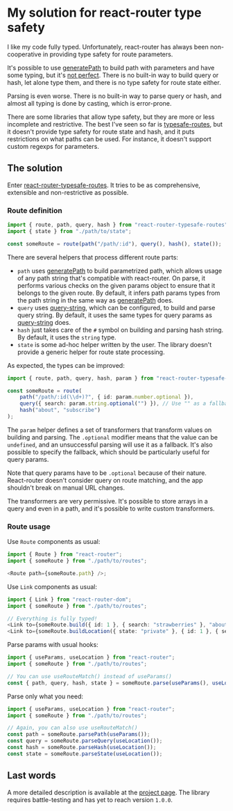 # My solution for react-router type safety

I like my code fully typed. Unfortunately, react-router has always been non-cooperative in providing type safety for route parameters.

It's possible to use [generatePath](https://reactrouter.com/web/api/generatePath) to build path with parameters and have some typing, but it's [not perfect](https://github.com/DefinitelyTyped/DefinitelyTyped/issues/52914). There is no built-in way to build query or hash, let alone type them, and there is no type safety for route state either.

Parsing is even worse. There is no built-in way to parse query or hash, and almost all typing is done by casting, which is error-prone.

There are some libraries that allow type safety, but they are more or less incomplete and restrictive. The best I've seen so far is [typesafe-routes](https://www.npmjs.com/package/typesafe-routes), but it doesn't provide type safety for route state and hash, and it puts restrictions on what paths can be used. For instance, it doesn't support custom regexps for parameters.

## The solution

Enter [react-router-typesafe-routes](https://www.npmjs.com/package/react-router-typesafe-routes). It tries to be as comprehensive, extensible and non-restrictive as possible.

### Route definition

```typescript
import { route, path, query, hash } from "react-router-typesafe-routes";
import { state } from "./path/to/state";

const someRoute = route(path("/path/:id"), query(), hash(), state());
```

There are several helpers that process different route parts:

-   `path` uses [generatePath](https://reactrouter.com/web/api/generatePath) to build parametrized path, which allows usage of any path string that's compatible with react-router. On parse, it performs various checks on the given params object to ensure that it belongs to the given route. By default, it infers path params types from the path string in the same way as [generatePath](https://reactrouter.com/web/api/generatePath) does.
-   `query` uses [query-string](https://www.npmjs.com/package/query-string), which can be configured, to build and parse query string. By default, it uses the same types for query params as [query-string](https://www.npmjs.com/package/query-string) does.
-   `hash` just takes care of the `#` symbol on building and parsing hash string. By default, it uses the `string` type.
-   `state` is some ad-hoc helper written by the user. The library doesn't provide a generic helper for route state processing.

As expected, the types can be improved:

```typescript
import { route, path, query, hash, param } from "react-router-typesafe-routes";

const someRoute = route(
    path("/path/:id(\\d+)?", { id: param.number.optional }),
    query({ search: param.string.optional("") }), // Use "" as a fallback
    hash("about", "subscribe")
);
```

The `param` helper defines a set of transformers that transform values on building and parsing. The `.optional` modifier means that the value can be `undefined`, and an unsuccessful parsing will use it as a fallback. It's also possible to specify the fallback, which should be particularly useful for query params.

Note that query params have to be `.optional` because of their nature. React-router doesn't consider query on route matching, and the app shouldn't break on manual URL changes.

The transformers are very permissive. It's possible to store arrays in a query and even in a path, and it's possible to write custom transformers.

### Route usage

Use `Route` components as usual:

```typescript jsx
import { Route } from "react-router";
import { someRoute } from "./path/to/routes";

<Route path={someRoute.path} />;
```

Use `Link` components as usual:

```typescript jsx
import { Link } from "react-router-dom";
import { someRoute } from "./path/to/routes";

// Everything is fully typed!
<Link to={someRoute.build({ id: 1 }, { search: "strawberries" }, "about")} />;
<Link to={someRoute.buildLocation({ state: "private" }, { id: 1 }, { search: "strawberries" }, "about")} />;
```

Parse params with usual hooks:

```typescript jsx
import { useParams, useLocation } from "react-router";
import { someRoute } from "./path/to/routes";

// You can use useRouteMatch() instead of useParams()
const { path, query, hash, state } = someRoute.parse(useParams(), useLocation());
```

Parse only what you need:

```typescript jsx
import { useParams, useLocation } from "react-router";
import { someRoute } from "./path/to/routes";

// Again, you can also use useRouteMatch()
const path = someRoute.parsePath(useParams());
const query = someRoute.parseQuery(useLocation());
const hash = someRoute.parseHash(useLocation());
const state = someRoute.parseState(useLocation());
```

## Last words

A more detailed description is available at the [project page](https://github.com/fenok/react-router-typesafe-routes#readme). The library requires battle-testing and has yet to reach version `1.0.0`.
